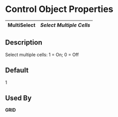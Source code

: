 # Control Object Properties

**MultiSelect** |  **_Select Multiple Cells_**  
---|---  
  
## Description

Select multiple cells: 1 = On; 0 = Off

## Default

1

## Used By

**GRID**
